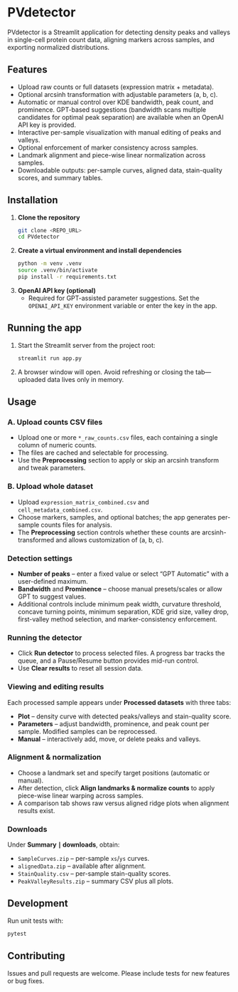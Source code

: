 # PVdetector

PVdetector is a Streamlit application for detecting density peaks and valleys in single-cell protein count data, aligning markers across samples, and exporting normalized distributions.

## Features
- Upload raw counts or full datasets (expression matrix + metadata).
- Optional arcsinh transformation with adjustable parameters \(a, b, c\).
- Automatic or manual control over KDE bandwidth, peak count, and prominence. GPT-based suggestions (bandwidth scans multiple candidates for optimal peak separation) are available when an OpenAI API key is provided.
- Interactive per-sample visualization with manual editing of peaks and valleys.
- Optional enforcement of marker consistency across samples.
- Landmark alignment and piece-wise linear normalization across samples.
- Downloadable outputs: per-sample curves, aligned data, stain-quality scores, and summary tables.

## Installation
1. **Clone the repository**
    ```bash
    git clone <REPO_URL>
    cd PVdetector
    ```
2. **Create a virtual environment and install dependencies**
    ```bash
    python -m venv .venv
    source .venv/bin/activate
    pip install -r requirements.txt
    ```
3. **OpenAI API key (optional)**
   - Required for GPT-assisted parameter suggestions. Set the `OPENAI_API_KEY` environment variable or enter the key in the app.

## Running the app
1. Start the Streamlit server from the project root:
    ```bash
    streamlit run app.py
    ```
2. A browser window will open. Avoid refreshing or closing the tab—uploaded data lives only in memory.

## Usage
### A. Upload counts CSV files
- Upload one or more `*_raw_counts.csv` files, each containing a single column of numeric counts.
- The files are cached and selectable for processing.
- Use the **Preprocessing** section to apply or skip an arcsinh transform and tweak parameters.

### B. Upload whole dataset
- Upload `expression_matrix_combined.csv` and `cell_metadata_combined.csv`.
- Choose markers, samples, and optional batches; the app generates per-sample counts files for analysis.
- The **Preprocessing** section controls whether these counts are arcsinh-transformed and allows customization of \(a, b, c\).

### Detection settings
- **Number of peaks** – enter a fixed value or select “GPT Automatic” with a user-defined maximum.
- **Bandwidth** and **Prominence** – choose manual presets/scales or allow GPT to suggest values.
- Additional controls include minimum peak width, curvature threshold, concave turning points, minimum separation, KDE grid size, valley drop, first-valley method selection, and marker-consistency enforcement.

### Running the detector
- Click **Run detector** to process selected files. A progress bar tracks the queue, and a Pause/Resume button provides mid-run control.
- Use **Clear results** to reset all session data.

### Viewing and editing results
Each processed sample appears under **Processed datasets** with three tabs:
- **Plot** – density curve with detected peaks/valleys and stain-quality score.
- **Parameters** – adjust bandwidth, prominence, and peak count per sample. Modified samples can be reprocessed.
- **Manual** – interactively add, move, or delete peaks and valleys.

### Alignment & normalization
- Choose a landmark set and specify target positions (automatic or manual).
- After detection, click **Align landmarks & normalize counts** to apply piece-wise linear warping across samples.
- A comparison tab shows raw versus aligned ridge plots when alignment results exist.

### Downloads
Under **Summary ∣ downloads**, obtain:
- `SampleCurves.zip` – per-sample `xs`/`ys` curves.
- `alignedData.zip` – available after alignment.
- `StainQuality.csv` – per-sample stain-quality scores.
- `PeakValleyResults.zip` – summary CSV plus all plots.

## Development
Run unit tests with:
```bash
pytest
```

## Contributing
Issues and pull requests are welcome. Please include tests for new features or bug fixes.

